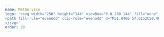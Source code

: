 ```yaml
---
name: MetService
logo: '<svg width="250" height="144" viewBox="0 0 250 144" fill="none" xmlns="http://www.w3.org/2000/svg">
<path fill-rule="evenodd" clip-rule="evenodd" d="M51.0466 57.6152C50.4695 57.5641 49.8924 57.54 49.3349 57.54C44.5799 57.54 40.4487 59.2715 37.2822 62.3267C32.9075 66.5493 31.3521 74.0694 34.1579 79.8489C33.2908 80.2039 30.5211 79.4262 29.394 74.6199C28.1196 69.1743 30.0116 63.0503 34.0181 59.0533C37.9841 55.0925 43.292 53 49.3694 53C50.0397 53 50.731 53.0331 51.4358 53.0933C57.4305 53.6017 62.6724 56.3531 67.0125 61.2602C68.588 63.0558 69.9557 65.0239 71.0897 67.127C71.8801 65.7987 72.1221 64.2267 72.1657 63.4369C72.2378 62.065 71.8666 60.0778 70.9304 59.0082C70.4394 59.3957 69.8224 59.5872 69.1987 59.5457C68.5749 59.5042 67.9886 59.2326 67.5533 58.7835C67.1179 58.3345 66.8643 57.7397 66.8416 57.1144C66.8189 56.489 67.0287 55.8774 67.4303 55.3979C67.4353 55.3922 67.4398 55.3862 67.4438 55.3798C67.4509 55.3717 67.4573 55.3657 67.4634 55.3598C67.4665 55.357 67.4694 55.3542 67.4724 55.3512C67.7889 55.0033 68.1958 54.7502 68.6476 54.6201C68.846 54.5595 69.0498 54.5182 69.2562 54.4968C72.8014 54.0997 76.877 58.3764 76.2579 64.7908C75.8461 69.0389 72.6511 74.1431 66.189 74.2935C62.8993 74.3687 60.4317 73.1352 59.1422 71.6309C58.4419 70.8216 57.662 69.4241 57.8258 67.8701C57.8424 67.7181 57.869 67.5673 57.9054 67.4188C57.9109 67.3979 57.9156 67.3783 57.9201 67.3597C57.9279 67.3275 57.935 67.2979 57.9445 67.2684C57.9716 67.1841 57.9986 67.1014 58.0317 67.0247C58.1146 66.8149 58.2292 66.6191 58.3713 66.444C58.7811 65.9242 59.3784 65.5862 60.0346 65.5029C60.6909 65.4195 61.3536 65.5975 61.88 65.9984C62.4065 66.3994 62.7546 66.9913 62.8494 67.6466C62.9442 68.3019 62.7781 68.9683 62.3868 69.5023C62.9474 70.0694 64.1166 70.5658 66.0206 70.4304C66.5341 70.4014 67.039 70.2865 67.5145 70.0905C66.2461 67.5843 60.9652 58.4712 51.0466 57.6152ZM79.9291 57.2843C82.7364 63.0623 81.1795 70.5824 76.8093 74.8035C73.6413 77.8602 69.5086 79.5917 64.7552 79.5917C64.1961 79.5917 63.6175 79.5691 63.0435 79.5165C53.1173 78.6605 47.844 69.5489 46.5726 67.0397C47.049 66.8455 47.5543 66.7317 48.0679 66.7028C49.9704 66.5674 51.1426 67.0623 51.7002 67.6309C51.295 68.1641 51.1181 68.8366 51.2083 69.5004C51.2985 70.1642 51.6484 70.765 52.1811 71.1706C52.7138 71.5761 53.3856 71.7532 54.0487 71.663C54.7119 71.5727 55.3121 71.2224 55.7172 70.6892C55.8594 70.515 55.9735 70.3195 56.0554 70.11C56.0886 70.0309 56.1177 69.95 56.1425 69.8678C56.1575 69.8197 56.1711 69.77 56.1831 69.7174C56.22 69.569 56.2466 69.4182 56.2627 69.2661C56.4265 67.7091 55.6466 66.3101 54.9478 65.5053C53.6554 64.01 51.1907 62.7675 47.8966 62.8427C41.4344 62.9931 38.2439 68.0988 37.8277 72.3469C37.207 78.7598 41.2841 83.0366 44.8308 82.6424C45.0347 82.6196 45.236 82.5773 45.4319 82.5161C45.884 82.3846 46.2898 82.128 46.6026 81.7759C46.6124 81.7672 46.6214 81.7576 46.6297 81.7474C46.6346 81.7431 46.6386 81.738 46.6417 81.7323C46.8673 81.469 47.0356 81.1617 47.1361 80.8297C47.2912 80.3139 47.2776 79.762 47.0974 79.2544C46.9172 78.7468 46.5797 78.3101 46.1343 78.0079C45.6888 77.7057 45.1585 77.5538 44.6208 77.5743C44.083 77.5948 43.5658 77.7867 43.1446 78.122C42.2069 77.0524 41.8357 75.0667 41.9093 73.6933C41.9514 72.9035 42.1949 71.333 42.9883 70.0047C44.1187 72.1096 45.4862 74.0781 47.064 75.8715C51.4056 80.7846 56.6505 83.5345 62.6467 84.0474C63.35 84.1061 64.0458 84.1392 64.7146 84.1392C70.792 84.1392 76.0984 82.0467 80.0644 78.0859C84.0694 74.0889 85.9629 67.9634 84.687 62.5193C83.5674 57.7055 80.7993 56.9293 79.9291 57.2843ZM114.996 59.1466V76.6763C114.996 77.7233 114.279 78.4574 113.253 78.4574C113.02 78.4606 112.788 78.4164 112.573 78.3277C112.357 78.2389 112.162 78.1073 111.998 77.9408C111.835 77.7743 111.707 77.5765 111.622 77.3592C111.537 77.1418 111.497 76.9095 111.505 76.6763V66.5147L107.127 77.2826C106.92 77.788 106.526 78.4574 105.567 78.4574C104.608 78.4574 104.221 77.788 104.007 77.2826L99.6325 66.5147V76.6763C99.6401 76.9093 99.6003 77.1415 99.5158 77.3587C99.4312 77.5759 99.3035 77.7737 99.1405 77.9402C98.9774 78.1066 98.7823 78.2383 98.567 78.3272C98.3517 78.4161 98.1207 78.4604 97.8878 78.4574C96.8583 78.4574 96.14 77.7293 96.14 76.6763V59.1466C96.14 58.0816 96.8298 57.3655 97.8562 57.3655C98.6437 57.3655 99.2238 57.7717 99.5379 58.5404L105.569 73.1728L111.599 58.5404C111.914 57.7717 112.494 57.3655 113.281 57.3655C114.308 57.3655 114.996 58.0816 114.996 59.1466ZM147.227 66.1702C144.36 65.048 143.531 64.3335 143.531 62.9826C143.531 61.3715 144.546 60.6238 146.72 60.6238C148.16 60.6238 149.522 61.2617 150.547 61.8168C150.644 61.8724 150.737 61.9281 150.829 61.9837C151.187 62.2004 151.525 62.4049 151.977 62.4049C153.04 62.4049 153.521 61.5264 153.521 60.7111C153.521 59.8085 152.61 58.9691 150.733 58.1538C149.427 57.5866 147.837 57.3821 146.782 57.3821C142.391 57.3821 139.767 59.4761 139.767 62.9781C139.767 64.4072 140.203 65.5354 141.134 66.5388C142.171 67.649 143.864 68.6162 146.309 69.4872C149.123 70.4861 150.216 71.4428 150.216 72.9216C150.216 73.6737 149.9 75.4007 146.965 75.4007C144.786 75.4007 143.601 74.4861 142.379 73.3849C141.928 72.9697 141.617 72.7621 141.124 72.7621C140.234 72.7621 139.611 73.433 139.611 74.3928C139.611 75.0111 139.928 75.6158 140.607 76.2942C142.211 77.8256 144.388 78.6349 146.904 78.6349C149.008 78.6349 150.793 78.0738 152.06 77.0133C153.327 75.9528 153.979 74.4921 153.979 72.7681C153.982 69.0766 151.307 67.7588 147.227 66.1702ZM167.259 75.4338C167.259 74.65 166.675 74.1055 165.838 74.1055C165.226 74.1055 164.871 74.4063 164.463 74.7598C163.764 75.3705 162.862 75.6968 161.935 75.6745C160.002 75.6745 159.068 74.2183 158.991 72.7636H166.238C167.262 72.7636 167.628 72.1077 167.628 71.494C167.628 67.2578 165.241 64.4102 161.688 64.4102C159.79 64.4102 158.154 65.1202 156.953 66.4591C155.8 67.7452 155.166 69.5354 155.166 71.494C155.166 73.4526 155.757 75.2232 156.831 76.4748C158.013 77.8512 159.736 78.5808 161.812 78.5808C163.985 78.5808 165.418 77.7895 166.23 77.1261C166.766 76.6793 167.259 76.1664 167.259 75.4338ZM161.658 67.3105C162.984 67.3105 163.932 68.3635 164.137 70.0664H159.027C159.212 69.2089 159.816 67.3165 161.66 67.3165L161.658 67.3105ZM175.496 64.4734C176.526 64.4734 177.163 65.1187 177.163 66.1717C177.163 67.2232 176.511 67.9017 175.502 67.9017C173.681 67.9017 172.797 69.0871 172.797 71.5256V76.6026C172.8 76.8467 172.754 77.0889 172.662 77.315C172.57 77.5412 172.434 77.7466 172.262 77.9194C172.09 78.0921 171.885 78.2287 171.659 78.3211C171.433 78.4135 171.191 78.4599 170.947 78.4574C170.456 78.4562 169.986 78.2604 169.639 77.9128C169.292 77.5651 169.097 77.094 169.096 76.6026V66.3884C169.096 65.2962 169.852 64.535 170.941 64.535C172.031 64.535 172.791 65.2977 172.791 66.3884V66.5884C173.242 65.203 174.174 64.4734 175.496 64.4734ZM188.019 64.5335C187.232 64.5335 186.731 64.8645 186.449 65.5745L183.654 73.2631L180.861 65.573C180.577 64.8645 180.078 64.5335 179.29 64.5335C178.29 64.5335 177.593 65.2225 177.593 66.2018C177.598 66.4401 177.649 66.6751 177.743 66.8938L182.109 77.424C182.409 78.1129 182.92 78.4635 183.648 78.4635C184.375 78.4635 184.895 78.1129 185.19 77.424L189.555 66.8938C189.65 66.675 189.701 66.44 189.706 66.2018C189.718 65.2225 189.019 64.5335 188.019 64.5335ZM191.547 59.0063C191.887 58.779 192.286 58.6577 192.695 58.6577C192.967 58.6549 193.237 58.7065 193.489 58.8094C193.741 58.9124 193.97 59.0646 194.162 59.2573C194.355 59.4499 194.507 59.679 194.61 59.9313C194.712 60.1835 194.764 60.4537 194.761 60.7261C194.761 61.1352 194.64 61.5351 194.413 61.8753C194.186 62.2154 193.863 62.4806 193.486 62.6371C193.108 62.7937 192.692 62.8346 192.292 62.7548C191.891 62.675 191.523 62.478 191.234 62.1887C190.945 61.8995 190.748 61.5309 190.668 61.1297C190.588 60.7284 190.629 60.3125 190.786 59.9346C190.942 59.5566 191.207 59.2336 191.547 59.0063ZM194.545 76.6026V66.3884C194.545 65.8968 194.35 65.4254 194.002 65.0779C193.655 64.7303 193.184 64.535 192.693 64.535C192.202 64.535 191.731 64.7303 191.384 65.0779C191.037 65.4254 190.842 65.8968 190.842 66.3884V76.6026C190.842 77.0941 191.037 77.5655 191.384 77.9131C191.731 78.2607 192.202 78.4559 192.693 78.4559C193.184 78.4559 193.655 78.2607 194.002 77.9131C194.35 77.5655 194.545 77.0941 194.545 76.6026ZM207.858 74.9419C207.858 75.5105 207.546 76.0475 207.359 76.3168C206.388 77.7324 204.651 78.5733 202.717 78.5793C200.715 78.5793 199.013 77.8437 197.789 76.4507C196.661 75.1645 196.04 73.4014 196.04 71.494C196.04 69.5865 196.661 67.828 197.789 66.5403C199.013 65.1473 200.715 64.4102 202.717 64.4102C204.654 64.4102 206.388 65.2571 207.359 66.6742C207.546 66.9434 207.858 67.4805 207.858 68.0491C207.858 68.8765 207.194 69.5008 206.315 69.5008C205.736 69.5008 205.353 69.2977 205.052 68.8374C204.459 67.9303 203.683 67.47 202.749 67.47C200.628 67.47 199.681 69.4887 199.681 71.494C199.681 73.4992 200.628 75.5195 202.749 75.5195C203.683 75.5195 204.453 75.0547 205.054 74.1521C205.347 73.6933 205.736 73.4902 206.315 73.4902C207.194 73.4902 207.858 74.1145 207.858 74.9419ZM220.851 75.4338C220.851 74.65 220.267 74.1055 219.43 74.1055C218.818 74.1055 218.463 74.4063 218.055 74.7598C217.356 75.3703 216.454 75.6967 215.527 75.6745C213.594 75.6745 212.66 74.2183 212.583 72.7636H219.828C220.856 72.7636 221.22 72.1077 221.22 71.494C221.22 67.2578 218.833 64.4102 215.28 64.4102C213.381 64.4102 211.746 65.1202 210.547 66.4591C209.392 67.7452 208.757 69.5354 208.757 71.494C208.757 73.4526 209.349 75.2232 210.422 76.4748C211.603 77.8512 213.327 78.5808 215.402 78.5808C217.577 78.5808 219.009 77.7895 219.823 77.1261C220.355 76.6793 220.851 76.1664 220.851 75.4338ZM215.25 67.3105C216.574 67.3105 217.523 68.3635 217.729 70.0664H212.619C212.795 69.2089 213.406 67.3165 215.25 67.3165V67.3105ZM123.439 64.3801C119.649 64.3801 116.899 67.3631 116.899 71.4789C116.899 73.4345 117.5 75.2156 118.568 76.4687C119.754 77.8497 121.481 78.5748 123.562 78.5748C125.743 78.5748 127.169 77.7835 127.992 77.1171C128.613 76.5981 129.026 76.1107 129.026 75.4112C129.026 74.6169 128.436 74.0573 127.587 74.0573C126.969 74.0573 126.611 74.3582 126.198 74.7177C125.505 75.3273 124.607 75.6501 123.685 75.6203C121.777 75.6203 120.849 74.1897 120.765 72.7516H127.979C129.017 72.7516 129.388 72.0867 129.388 71.4639C129.396 67.2323 127.003 64.3801 123.439 64.3801ZM120.804 70.0378C120.992 69.1668 121.598 67.3225 123.41 67.3225C124.718 67.3225 125.654 68.362 125.864 70.0378H120.804ZM137.837 67.741C137.638 67.8174 137.425 67.8531 137.212 67.846H135.648V74.1145C135.648 74.9178 135.933 75.3345 136.757 75.3044C136.988 75.2962 137.108 75.2879 137.172 75.2835C137.202 75.2815 137.219 75.2803 137.23 75.2803C138.112 75.2803 138.829 75.8294 138.829 76.7741C138.821 77.0833 138.723 77.3833 138.547 77.6376C138.371 77.8919 138.125 78.0895 137.839 78.2062C137.161 78.5086 136.471 78.5793 135.702 78.5793H135.654C132.949 78.5221 131.897 77.0419 131.897 74.5432V67.846H131.347C131.133 67.8535 130.921 67.8181 130.721 67.7419C130.522 67.6657 130.34 67.5503 130.186 67.4025C130.032 67.2547 129.909 67.0775 129.824 66.8814C129.74 66.6852 129.695 66.4741 129.693 66.2605C129.693 65.3865 130.409 64.7231 131.347 64.7231H131.897V61.1007C131.897 60.602 132.095 60.1237 132.447 59.7711C132.799 59.4184 133.277 59.2203 133.775 59.2203C134.273 59.2203 134.751 59.4184 135.103 59.7711C135.456 60.1237 135.654 60.602 135.654 61.1007V64.7231H137.212C138.156 64.7231 138.865 65.3865 138.865 66.2605C138.863 66.474 138.818 66.6849 138.734 66.8809C138.649 67.0768 138.526 67.2539 138.372 67.4016C138.218 67.5493 138.036 67.6647 137.837 67.741ZM100.33 83.7105H96.5233C96.4787 83.7105 96.4359 83.7282 96.4043 83.7598C96.3728 83.7914 96.355 83.8343 96.355 83.879V84.3754C96.355 84.4201 96.3728 84.4629 96.4043 84.4945C96.4359 84.5261 96.4787 84.5439 96.5233 84.5439H97.966V89.7428C97.9675 89.787 97.9858 89.829 98.017 89.8602C98.0482 89.8915 98.0902 89.9097 98.1344 89.9112H98.719C98.7631 89.9097 98.8051 89.8915 98.8363 89.8602C98.8676 89.829 98.8858 89.787 98.8873 89.7428V84.5439H100.33C100.375 84.5439 100.417 84.5261 100.449 84.4945C100.481 84.4629 100.498 84.4201 100.498 84.3754V83.879C100.498 83.8343 100.481 83.7914 100.449 83.7598C100.417 83.7282 100.375 83.7105 100.33 83.7105ZM102.789 83.7105H106.323C106.345 83.7105 106.368 83.7149 106.388 83.7234C106.409 83.732 106.427 83.7446 106.443 83.7604C106.458 83.7762 106.471 83.7949 106.479 83.8155C106.488 83.8361 106.492 83.8582 106.492 83.8805V84.3769C106.492 84.4216 106.474 84.4644 106.442 84.496C106.411 84.5276 106.368 84.5454 106.323 84.5454H103.527V86.3505H105.889C105.933 86.352 105.975 86.3703 106.006 86.4016C106.038 86.4328 106.056 86.4748 106.057 86.519V87.0139C106.057 87.0586 106.04 87.1015 106.008 87.1331C105.976 87.1647 105.934 87.1824 105.889 87.1824H103.527V89.0854H106.329C106.374 89.0854 106.417 89.1031 106.448 89.1347C106.48 89.1663 106.498 89.2092 106.498 89.2539V89.7458C106.498 89.7905 106.48 89.8333 106.448 89.8649C106.417 89.8965 106.374 89.9143 106.329 89.9143H102.789C102.744 89.9143 102.701 89.8965 102.67 89.8649C102.638 89.8333 102.62 89.7905 102.62 89.7458V83.879C102.62 83.8343 102.638 83.7914 102.67 83.7598C102.701 83.7282 102.744 83.7105 102.789 83.7105ZM116.547 85.6059C116.545 85.3546 116.493 85.1062 116.395 84.8749C116.297 84.6436 116.155 84.4339 115.976 84.2578C115.797 84.0817 115.585 83.9427 115.352 83.8488C115.119 83.7549 114.87 83.7079 114.619 83.7105H112.214C112.17 83.7105 112.127 83.7282 112.095 83.7598C112.064 83.7914 112.046 83.8343 112.046 83.879V89.7458C112.046 89.7905 112.064 89.8333 112.095 89.8649C112.127 89.8965 112.17 89.9143 112.214 89.9143H112.788C112.832 89.9128 112.874 89.8945 112.906 89.8632C112.937 89.832 112.955 89.79 112.957 89.7458V87.4893H114.294L115.471 89.836C115.485 89.8608 115.506 89.8812 115.531 89.8952C115.555 89.9093 115.584 89.9163 115.612 89.9158H116.302C116.333 89.9171 116.363 89.91 116.39 89.8954C116.417 89.8807 116.439 89.859 116.455 89.8325C116.47 89.806 116.478 89.7758 116.478 89.7452C116.477 89.7145 116.468 89.6846 116.452 89.6585L115.239 87.4096C116.013 87.0952 116.547 86.4212 116.547 85.6059ZM114.547 86.7221H112.972V84.5694H114.547C114.828 84.5705 115.098 84.6809 115.3 84.8773C115.501 85.0738 115.619 85.341 115.627 85.6225C115.627 85.9109 115.513 86.1877 115.311 86.3933C115.109 86.5989 114.835 86.717 114.547 86.7221ZM121.469 83.6532C121.495 83.6702 121.517 83.6929 121.533 83.7195L124.237 89.6811C124.253 89.7055 124.261 89.734 124.261 89.7631C124.261 89.7922 124.252 89.8207 124.236 89.8451C124.221 89.8694 124.198 89.8886 124.171 89.9004C124.145 89.9121 124.115 89.9159 124.087 89.9112H123.529C123.485 89.9136 123.442 89.902 123.405 89.8782C123.369 89.8545 123.34 89.8197 123.325 89.7789L122.776 88.5649H119.879C119.784 88.7829 119.687 88.9982 119.59 89.2138C119.505 89.4014 119.421 89.5892 119.338 89.7789C119.321 89.8184 119.292 89.8521 119.256 89.8756C119.22 89.8992 119.178 89.9115 119.135 89.9112H118.577C118.549 89.9159 118.519 89.9121 118.492 89.9004C118.466 89.8886 118.443 89.8694 118.427 89.8451C118.411 89.8207 118.403 89.7922 118.403 89.7631C118.403 89.734 118.411 89.7055 118.427 89.6811L121.144 83.7195C121.16 83.6929 121.182 83.6703 121.208 83.6534C121.234 83.6365 121.264 83.6256 121.294 83.6217H121.383C121.414 83.6255 121.443 83.6363 121.469 83.6532ZM121.3 85.3758L120.221 87.8037H122.433L121.344 85.3758H121.3ZM129.129 83.7105H125.331C125.286 83.7105 125.243 83.7282 125.212 83.7598C125.18 83.7914 125.163 83.8343 125.163 83.879V84.3754C125.163 84.4201 125.18 84.4629 125.212 84.4945C125.243 84.5261 125.286 84.5439 125.331 84.5439H126.774V89.7428C126.775 89.7871 126.793 89.8293 126.824 89.8606C126.855 89.892 126.898 89.9101 126.942 89.9112H127.525C127.569 89.9097 127.611 89.8915 127.642 89.8602C127.674 89.829 127.692 89.787 127.693 89.7428V84.5439H129.136C129.181 84.5439 129.223 84.5261 129.255 84.4945C129.287 84.4629 129.304 84.4201 129.304 84.3754V83.879C129.304 83.8562 129.3 83.8336 129.291 83.8127C129.282 83.7918 129.269 83.7728 129.252 83.7571C129.236 83.7413 129.217 83.7291 129.195 83.7211C129.174 83.7131 129.151 83.7095 129.129 83.7105ZM132.162 84.1586C132.686 83.8085 133.302 83.6217 133.931 83.6217C134.351 83.6199 134.767 83.7015 135.155 83.8617C135.543 84.0219 135.895 84.2575 136.192 84.555C136.488 84.8524 136.722 85.2058 136.881 85.5946C137.04 85.9833 137.12 86.3998 137.117 86.8199C137.116 87.4503 136.927 88.066 136.576 88.5892C136.225 89.1125 135.727 89.5198 135.144 89.7598C134.562 89.9998 133.922 90.0617 133.304 89.9376C132.687 89.8135 132.12 89.5091 131.676 89.0627C131.231 88.6164 130.928 88.0481 130.806 87.4297C130.684 86.8113 130.748 86.1706 130.989 85.5884C131.23 85.0061 131.639 84.5086 132.162 84.1586ZM132.651 88.7272C133.03 88.9806 133.476 89.1158 133.931 89.1155C134.541 89.1159 135.125 88.8744 135.556 88.444C135.988 88.0136 136.231 87.4295 136.232 86.8199C136.234 86.3636 136.101 85.9171 135.849 85.5369C135.597 85.1567 135.238 84.8599 134.817 84.6841C134.396 84.5084 133.933 84.4615 133.486 84.5496C133.039 84.6376 132.628 84.8565 132.305 85.1786C131.982 85.5007 131.762 85.9115 131.672 86.3589C131.583 86.8062 131.628 87.2701 131.803 87.6917C131.977 88.1134 132.272 88.4737 132.651 88.7272ZM144.549 83.7105H143.982C143.938 83.7105 143.895 83.7282 143.863 83.7598C143.832 83.7914 143.814 83.8343 143.814 83.879V88.07H143.805L139.965 83.6217H139.743C139.7 83.6213 139.658 83.6377 139.626 83.6674C139.595 83.6972 139.576 83.7379 139.575 83.7812V89.7428C139.576 89.7868 139.595 89.8286 139.626 89.8598C139.657 89.8911 139.699 89.9094 139.743 89.9112H140.3C140.345 89.9112 140.388 89.8935 140.419 89.8619C140.451 89.8303 140.469 89.7874 140.469 89.7428V85.4284H140.478L144.319 90.006H144.549C144.571 90.0062 144.592 90.0021 144.613 89.9939C144.633 89.9857 144.652 89.9735 144.667 89.9582C144.683 89.9428 144.695 89.9245 144.704 89.9043C144.712 89.8841 144.717 89.8625 144.717 89.8405V83.879C144.716 83.8348 144.697 83.7928 144.666 83.7615C144.635 83.7302 144.593 83.712 144.549 83.7105ZM150.847 86.9613H152.458C152.48 86.9619 152.502 86.9668 152.522 86.9759C152.542 86.9849 152.56 86.9978 152.575 87.0139C152.591 87.03 152.602 87.0489 152.61 87.0696C152.618 87.0902 152.621 87.1122 152.621 87.1343C152.621 87.4886 152.623 87.8473 152.625 88.2061C152.627 88.5649 152.63 88.9237 152.63 89.2779C152.624 89.3322 152.599 89.3825 152.559 89.4193C151.89 89.8024 151.134 90.0041 150.363 90.0045C149.518 90.0045 148.708 89.6685 148.111 89.0704C147.513 88.4724 147.177 87.6612 147.177 86.8154C147.177 85.9696 147.513 85.1584 148.111 84.5603C148.708 83.9622 149.518 83.6262 150.363 83.6262C151.158 83.6258 151.924 83.9194 152.515 84.4506C152.532 84.4665 152.545 84.4856 152.555 84.5068C152.564 84.528 152.568 84.5509 152.568 84.574C152.568 84.597 152.564 84.6199 152.555 84.6411C152.545 84.6623 152.532 84.6814 152.515 84.6973C152.461 84.7564 152.406 84.8125 152.351 84.8685C152.274 84.9479 152.196 85.0273 152.119 85.1155C152.039 85.1937 151.976 85.1862 151.889 85.1065C151.474 84.735 150.942 84.5219 150.386 84.5048C149.13 84.5048 148.165 85.5758 148.165 86.8079C148.165 88.0399 149.13 89.1034 150.386 89.1034C150.845 89.1032 151.298 89.0005 151.713 88.8026V87.8037H150.847C150.837 87.8041 150.827 87.8035 150.817 87.802C150.806 87.8003 150.795 87.7974 150.784 87.7934C150.764 87.7858 150.745 87.7742 150.73 87.7593C150.714 87.7445 150.701 87.7267 150.693 87.7069C150.684 87.6871 150.679 87.6658 150.679 87.6442V87.1298C150.678 87.1074 150.682 87.0851 150.69 87.0643C150.698 87.0435 150.711 87.0246 150.726 87.0088C150.742 86.9929 150.761 86.9806 150.782 86.9724C150.803 86.9642 150.825 86.9604 150.847 86.9613ZM157.604 83.7195C157.588 83.6929 157.566 83.6703 157.54 83.6534C157.514 83.6365 157.484 83.6256 157.454 83.6217H157.365C157.334 83.6255 157.305 83.6363 157.279 83.6532C157.253 83.6702 157.231 83.6929 157.215 83.7195L154.498 89.6811C154.482 89.7055 154.473 89.734 154.474 89.7631C154.474 89.7922 154.482 89.8207 154.498 89.8451C154.514 89.8694 154.537 89.8886 154.563 89.9004C154.59 89.9121 154.619 89.9159 154.648 89.9112H155.205C155.249 89.9113 155.291 89.8988 155.327 89.8753C155.363 89.8518 155.392 89.8183 155.41 89.7789C155.503 89.564 155.598 89.3516 155.694 89.1391C155.78 88.9485 155.865 88.7577 155.949 88.5649H158.844L159.392 89.7789C159.408 89.8197 159.436 89.8546 159.472 89.8784C159.509 89.9022 159.552 89.9137 159.595 89.9112H160.153C160.181 89.9159 160.211 89.9121 160.237 89.9004C160.264 89.8886 160.287 89.8694 160.303 89.8451C160.319 89.8207 160.327 89.7922 160.327 89.7631C160.327 89.734 160.319 89.7055 160.303 89.6811L157.604 83.7195ZM156.289 87.8037L157.37 85.3758H157.415L158.503 87.8037H156.289ZM164.81 83.7105H168.612C168.657 83.7105 168.7 83.7282 168.731 83.7598C168.763 83.7914 168.78 83.8343 168.78 83.879V84.3754C168.78 84.4201 168.763 84.4629 168.731 84.4945C168.7 84.5261 168.657 84.5439 168.612 84.5439H167.172V89.7428C167.171 89.787 167.153 89.829 167.121 89.8602C167.09 89.8915 167.048 89.9097 167.004 89.9112H166.421C166.377 89.9097 166.335 89.8915 166.304 89.8602C166.272 89.829 166.254 89.787 166.253 89.7428V84.5439H164.81C164.765 84.5439 164.722 84.5261 164.691 84.4945C164.659 84.4629 164.642 84.4201 164.642 84.3754V83.879C164.642 83.8343 164.659 83.7914 164.691 83.7598C164.722 83.7282 164.765 83.7105 164.81 83.7105ZM171.654 83.7105H171.069C170.976 83.7105 170.901 83.7859 170.901 83.879V89.7428C170.901 89.8358 170.976 89.9112 171.069 89.9112H171.654C171.747 89.9112 171.822 89.8358 171.822 89.7428V83.879C171.822 83.7859 171.747 83.7105 171.654 83.7105ZM179.037 84.8745C179.135 85.106 179.187 85.3545 179.189 85.6059C179.189 86.4212 178.649 87.0952 177.881 87.4096L179.094 89.6585C179.11 89.6846 179.119 89.7145 179.119 89.7452C179.12 89.7758 179.112 89.806 179.096 89.8325C179.081 89.859 179.059 89.8807 179.032 89.8954C179.005 89.91 178.974 89.9171 178.944 89.9158H178.254C178.226 89.916 178.198 89.9088 178.173 89.8948C178.148 89.8808 178.127 89.8605 178.113 89.836L176.935 87.4893H175.599V89.7458C175.597 89.79 175.579 89.832 175.548 89.8632C175.516 89.8945 175.474 89.9128 175.43 89.9143H174.855C174.81 89.9143 174.767 89.8965 174.736 89.8649C174.704 89.8333 174.686 89.7905 174.686 89.7458V83.879C174.686 83.8343 174.704 83.7914 174.736 83.7598C174.767 83.7282 174.81 83.7105 174.855 83.7105H177.259C177.51 83.7077 177.76 83.7546 177.993 83.8484C178.226 83.9422 178.438 84.0812 178.617 84.2572C178.796 84.4333 178.939 84.6431 179.037 84.8745ZM175.614 86.7221H177.189C177.477 86.717 177.751 86.5989 177.953 86.3933C178.155 86.1877 178.269 85.9109 178.269 85.6225C178.26 85.341 178.143 85.0738 177.941 84.8773C177.74 84.6809 177.47 84.5705 177.189 84.5694H175.614V86.7221ZM184.423 83.6217C183.793 83.6214 183.178 83.808 182.654 84.1578C182.13 84.5077 181.721 85.0051 181.479 85.5873C181.238 86.1695 181.174 86.8103 181.296 87.4288C181.418 88.0473 181.72 88.6157 182.165 89.0622C182.61 89.5087 183.177 89.8133 183.794 89.9375C184.411 90.0617 185.052 89.9999 185.634 89.76C186.217 89.52 186.715 89.1127 187.066 88.5894C187.417 88.0661 187.606 87.4503 187.608 86.8199C187.611 86.4 187.53 85.9836 187.371 85.5949C187.213 85.2062 186.978 84.853 186.682 84.5555C186.386 84.2581 186.034 84.0224 185.646 83.8621C185.258 83.7018 184.843 83.6201 184.423 83.6217ZM184.423 89.1155C183.967 89.1158 183.522 88.9806 183.143 88.7272C182.764 88.4737 182.468 88.1134 182.294 87.6917C182.12 87.2701 182.075 86.8062 182.164 86.3588C182.253 85.9115 182.473 85.5007 182.796 85.1786C183.119 84.8565 183.53 84.6376 183.977 84.5496C184.425 84.4615 184.888 84.5084 185.309 84.6841C185.729 84.8599 186.088 85.1567 186.34 85.5369C186.592 85.9171 186.726 86.3636 186.724 86.8199C186.722 87.4294 186.479 88.0133 186.047 88.4436C185.616 88.8739 185.032 89.1155 184.423 89.1155ZM194.419 84.8749C194.517 85.1062 194.568 85.3546 194.57 85.6059C194.57 86.4212 194.031 87.0952 193.258 87.4051L194.477 89.6585C194.493 89.6846 194.502 89.7145 194.502 89.7452C194.503 89.7758 194.495 89.806 194.479 89.8325C194.464 89.859 194.441 89.8807 194.415 89.8954C194.388 89.91 194.357 89.9171 194.327 89.9158H193.635C193.607 89.916 193.579 89.9088 193.554 89.8948C193.529 89.8808 193.509 89.8605 193.494 89.836L192.317 87.4893H190.981V89.7458C190.98 89.7899 190.961 89.8317 190.93 89.8629C190.899 89.8941 190.857 89.9124 190.813 89.9143H190.238C190.193 89.9143 190.15 89.8965 190.119 89.8649C190.087 89.8333 190.069 89.7905 190.069 89.7458V83.879C190.069 83.8343 190.087 83.7914 190.119 83.7598C190.15 83.7282 190.193 83.7105 190.238 83.7105H192.642C192.893 83.7079 193.142 83.7549 193.375 83.8488C193.608 83.9427 193.82 84.0817 193.999 84.2578C194.178 84.4339 194.321 84.6436 194.419 84.8749ZM190.995 86.7221H192.571C192.859 86.7166 193.133 86.5984 193.335 86.3928C193.537 86.1872 193.65 85.9106 193.65 85.6225C193.642 85.3412 193.525 85.0743 193.323 84.8779C193.122 84.6814 192.853 84.5709 192.571 84.5694H190.995V86.7221ZM199.557 83.7195C199.54 83.6929 199.519 83.6703 199.493 83.6534C199.467 83.6365 199.437 83.6256 199.406 83.6217H199.318C199.287 83.6253 199.257 83.636 199.231 83.653C199.205 83.6699 199.183 83.6927 199.167 83.7195L196.45 89.6811C196.434 89.7055 196.426 89.734 196.426 89.7631C196.426 89.7922 196.435 89.8207 196.451 89.8451C196.467 89.8694 196.489 89.8886 196.516 89.9004C196.542 89.9121 196.572 89.9159 196.601 89.9112H197.166C197.209 89.9113 197.251 89.8988 197.287 89.8753C197.324 89.8518 197.352 89.8183 197.37 89.7789C197.458 89.575 197.548 89.3734 197.639 89.1718C197.73 88.9703 197.82 88.7687 197.908 88.5649H200.802L201.352 89.7789C201.368 89.8197 201.396 89.8546 201.432 89.8784C201.469 89.9022 201.512 89.9137 201.555 89.9112H202.113C202.142 89.9159 202.171 89.9121 202.198 89.9004C202.224 89.8886 202.247 89.8694 202.263 89.8451C202.279 89.8207 202.287 89.7922 202.287 89.7631C202.287 89.734 202.279 89.7055 202.263 89.6811L199.557 83.7195ZM198.246 87.8037L199.327 85.3758H199.37L200.458 87.8037H198.246ZM208.757 83.7105H209.323C209.367 83.712 209.409 83.7302 209.441 83.7615C209.472 83.7928 209.49 83.8348 209.492 83.879V89.8466C209.49 89.8898 209.471 89.9306 209.44 89.9603C209.408 89.9901 209.366 90.0064 209.323 90.006H209.092L205.26 85.4284H205.251V89.7428C205.251 89.7874 205.233 89.8303 205.201 89.8619C205.17 89.8935 205.127 89.9112 205.082 89.9112H204.525C204.481 89.9097 204.439 89.8915 204.407 89.8602C204.376 89.829 204.358 89.787 204.356 89.7428V83.7812C204.358 83.7379 204.377 83.6972 204.408 83.6674C204.44 83.6377 204.482 83.6213 204.525 83.6217H204.746L208.587 88.07H208.588V83.879C208.588 83.8343 208.606 83.7914 208.638 83.7598C208.669 83.7282 208.712 83.7105 208.757 83.7105ZM217.227 86.9613H215.616C215.593 86.9604 215.571 86.9642 215.55 86.9724C215.542 86.9757 215.534 86.9797 215.526 86.9843C215.515 86.9911 215.504 86.9993 215.495 87.0088C215.479 87.0246 215.467 87.0435 215.458 87.0643C215.45 87.0851 215.446 87.1074 215.447 87.1298V87.6443C215.448 87.6658 215.452 87.6872 215.461 87.7069C215.47 87.7267 215.482 87.7445 215.498 87.7594C215.514 87.7742 215.532 87.7858 215.552 87.7934C215.573 87.801 215.594 87.8045 215.616 87.8037H216.483V88.8026C216.068 89.0002 215.615 89.103 215.156 89.1034C213.899 89.1034 212.933 88.0399 212.933 86.8079C212.933 85.5758 213.899 84.5048 215.156 84.5048C215.712 84.5213 216.244 84.7345 216.659 85.1065C216.747 85.1862 216.818 85.1937 216.889 85.1155C216.969 85.0252 217.048 84.944 217.128 84.8627C217.18 84.8086 217.233 84.7544 217.287 84.6973C217.303 84.6808 217.316 84.6612 217.324 84.6397C217.332 84.6181 217.336 84.5951 217.335 84.572C217.334 84.5489 217.329 84.5263 217.319 84.5054C217.309 84.4845 217.295 84.4659 217.278 84.4506C216.819 84.0359 216.25 83.7633 215.64 83.6658C215.029 83.5683 214.404 83.6502 213.839 83.9014C213.274 84.1527 212.794 84.5626 212.457 85.0814C212.12 85.6002 211.941 86.2057 211.941 86.8244C211.94 87.243 212.022 87.6576 212.182 88.0444C212.342 88.4312 212.577 88.7825 212.873 89.0781C213.169 89.3736 213.521 89.6077 213.908 89.7667C214.295 89.9257 214.709 90.0065 215.127 90.0045C215.897 90.0043 216.653 89.8025 217.321 89.4193C217.363 89.3831 217.388 89.3326 217.393 89.2779C217.393 88.9237 217.391 88.5649 217.389 88.2061C217.387 87.8473 217.384 87.4886 217.384 87.1343C217.386 87.0905 217.37 87.0478 217.341 87.0154C217.311 86.9831 217.27 86.9636 217.227 86.9613ZM220.196 83.7105H220.781C220.874 83.7105 220.949 83.7859 220.949 83.879V89.7428C220.949 89.8358 220.874 89.9112 220.781 89.9112H220.196C220.103 89.9112 220.028 89.8358 220.028 89.7428V83.879C220.028 83.7859 220.103 83.7105 220.196 83.7105Z" fill="currentColor"></path>
</svg>'
order: 20
---
```

